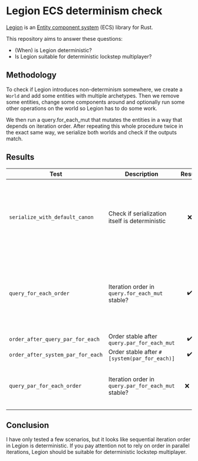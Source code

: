 # Legion ECS determinism check
[Legion](https://github.com/amethyst/legion) is an
[Entity component system](https://en.wikipedia.org/wiki/Entity_component_system) (ECS) library for Rust.


This repository aims to answer these questions:
* (When) is Legion deterministic?
* Is Legion suitable for deterministic lockstep multiplayer?

## Methodology
To check if Legion introduces non-determinism somewhere, we create a `World` and add some entities with multiple
archetypes. Then we remove some entities, change some components around
and optionally run some other operations on the world so Legion has to do some work.

We then run a query.for_each_mut that mutates the entities in a way that depends on iteration order.
After repeating this whole procedure twice in the exact same way,
we serialize both worlds and check if the outputs match.

## Results

| Test                              | Description                                         |       Result       | Comment                                                                                                 |
|-----------------------------------|-----------------------------------------------------|:------------------:|---------------------------------------------------------------------------------------------------------|
| `serialize_with_default_canon`    | Check if serialization itself is deterministic      |         :x:        | Default Canon uses random UUIDs for entities, have to provide your own stable mapping if desired        |
| `query_for_each_order`            | Iteration order in `query.for_each_mut` stable?     | :heavy_check_mark: | This is used in the next tests to check if iteration order remains deterministic after other operations |
| `order_after_query_par_for_each`  | Order stable after `query.par_for_each_mut`         | :heavy_check_mark: |                                                                                                         |
| `order_after_system_par_for_each` | Order stable after `#[system(par_for_each)]`        | :heavy_check_mark: |                                                                                                         |
| `query_par_for_each_order`        | Iteration order in `query.par_for_each_mut` stable? |     :x: :shrug:    | This can't be deterministic, if you rely on iteration order here it's *your* fault                      |

## Conclusion

I have only tested a few scenarios, but it looks like sequential iteration order in Legion is deterministic.
If you pay attention not to rely on order in parallel iterations,
Legion should be suitable for deterministic lockstep multiplayer.
